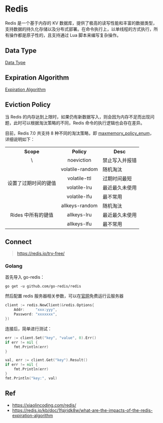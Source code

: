 # Redis

Redis 是一个基于内存的 KV 数据库，提供了极高的读写性能和丰富的数据类型，支持数据的持久化存储以及分布式部署。在命令执行上，以单线程的方式执行，所有操作都是原子性的，且支持通过 Lua 脚本来编写复杂操作。

## Data Type

[Data Type](data_type.md)

## Expiration Algorithm

[Expiration Algorithm](expiration_algorithm.md)

## Eviction Policy

当 Redis 的内存达到上限时，如果仍有新数据写入，则会因为内存不足而出现问题，此时可以根据淘汰策略的不同，Redis 命令的执行逻辑也会存在差异。

目前，Redis 7.0 共支持 8 种不同的淘汰策略，即 [maxmemory_policy_enum](https://github.com/redis/redis/blob/7.0.0/src/config.c#L49)，详细说明如下：

<table style="width:100%; text-align:center;">
    <tr>
        <th>Scope</th>
        <th>Policy</th>
        <th>Desc</th>
    </tr>
    <tr>
        <td>\</td>
        <td>noeviction</th>
        <td style="text-align:left;">禁止写入并报错</td>
    </tr>
    <tr>
        <td rowspan="4">设置了过期时间的键值</td>
        <td>volatile-random</td>
        <td style="text-align:left;">随机淘汰</td>
    </tr>
    <tr>
        <td>volatile-ttl</td>
        <td style="text-align:left;">过期时间最短</td>
    </tr>
    <tr>
        <td>volatile-lru</td>
        <td style="text-align:left;">最近最久未使用</td>
    </tr>
    <tr>
        <td>volatile-lfu</td>
        <td style="text-align:left;">最不常用</td>
    </tr>
    <tr>
        <td rowspan="3">Rides 中所有的键值</td>
        <td>allkeys-random</td>
        <td style="text-align:left;">随机淘汰</td>
    </tr>
    <tr>
        <td>allkeys-lru</td>
        <td style="text-align:left;">最近最久未使用</td>
    </tr>
    <tr>
        <td>allkeys-lfu</td>
        <td style="text-align:left;">最不常用</td>
    </tr>
</table>

## Connect

> <https://redis.io/try-free/>

### Golang

首先导入 go-redis：

```shell
go get -u github.com/go-redis/redis
```

然后配置 redis 服务器相关参数，可以在[官网](https://redis.io/try-free/)免费运行云服务器

```go
client := redis.NewClient(&redis.Options{
    Addr:     "xxx:yyy",
    Password: "xxxxxxx",
})
```

连接后，简单进行测试：

```go
err := client.Set("key", "value", 0).Err()
if err != nil {
    fmt.Println(err)
}

val, err := client.Get("key").Result()
if err != nil {
    fmt.Println(err)
}
fmt.Println("key:", val)
```

## Ref

- <https://xiaolincoding.com/redis/>
- <https://redis.io/kb/doc/1fqjridk8w/what-are-the-impacts-of-the-redis-expiration-algorithm>
